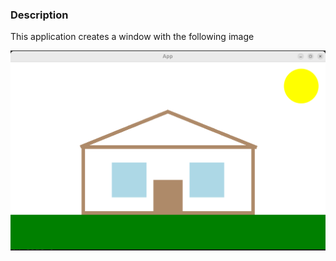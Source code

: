 ### Description
This application creates a window with the following image

![Example](/positioning/img/img.png)
